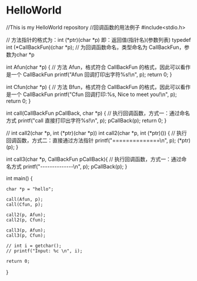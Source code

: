 # HelloWorld
//This is my HelloWorld repository
//回调函数的用法例子
#include<stdio.h>

// 方法指针的格式为：int (*ptr)(char *p) 即：返回值(指针名)(参数列表)
typedef int (*CallBackFun)(char *p); // 为回调函数命名，类型命名为 CallBackFun，参数为char *p

int Afun(char *p) {    // 方法 Afun，格式符合 CallBackFun 的格式，因此可以看作是一个 CallBackFun
    printf("Afun 回调打印出字符%s!\n", p);
    return 0;
}

int Cfun(char *p) {    // 方法 Bfun，格式符合 CallBackFun 的格式，因此可以看作是一个 CallBackFun
    printf("Cfun 回调打印:%s, Nice to meet you!\n", p);
    return 0;
}

int call(CallBackFun pCallBack, char *p) { // 执行回调函数，方式一：通过命名方式
    printf("call 直接打印出字符%s!\n", p);
    pCallBack(p);
    return 0;
}

// int call2(char *p, int (*ptr)(char *p)) 
int call2(char *p, int (*ptr)()) { // 执行回调函数，方式二：直接通过方法指针
    printf("==============\n", p); 
    (*ptr)(p); 
}

int call3(char *p, CallBackFun pCallBack){ // 执行回调函数，方式一：通过命名方式
    printf("--------------\n", p);
    pCallBack(p); 
}

int main() {    

    char *p = "hello";

    call(Afun, p);
    call(Cfun, p);

    call2(p, Afun);
    call2(p, Cfun);

    call3(p, Afun);
    call3(p, Cfun);

    // int i = getchar();
    // printf("Input: %c \n", i);

    return 0;
}
